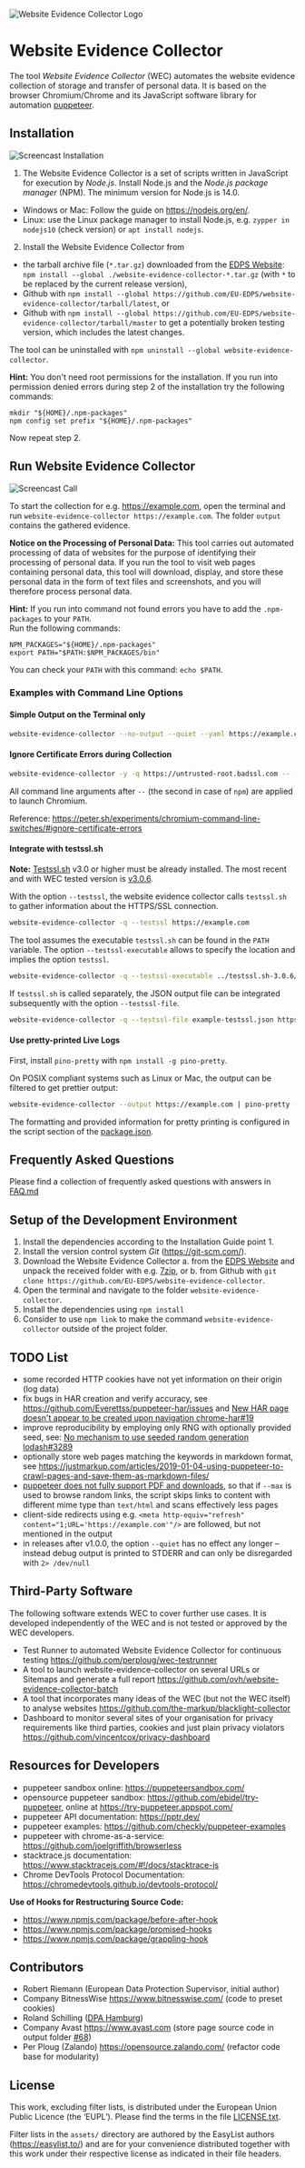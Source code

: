 ![Website Evidence Collector Logo](assets/wec_logo.svg)

# Website Evidence Collector

The tool *Website Evidence Collector* (WEC) automates the website evidence collection of storage and transfer of personal data. It is based on the browser Chromium/Chrome and its JavaScript software library for automation [puppeteer].

[puppeteer]: https://developers.google.com/web/tools/puppeteer/

## Installation

![Screencast Installation](screencast-installation.svg "Screencast Installation")

1. The Website Evidence Collector is a set of scripts written in JavaScript for execution by *Node.js*. Install Node.js and the *Node.js package manager* (NPM). The minimum version for Node.js is 14.0.
  - Windows or Mac: Follow the guide on <https://nodejs.org/en/>.
  - Linux: use the Linux package manager to install Node.js, e.g. `zypper in nodejs10` (check version) or `apt install nodejs`.
2. Install the Website Evidence Collector from
  - the tarball archive file (`*.tar.gz`) downloaded from the [EDPS Website](https://edps.europa.eu/press-publications/edps-inspection-software_en): `npm install --global ./website-evidence-collector-*.tar.gz` (with `*` to be replaced by the current release version),
  - Github with `npm install --global https://github.com/EU-EDPS/website-evidence-collector/tarball/latest`, or
  - Github with `npm install --global https://github.com/EU-EDPS/website-evidence-collector/tarball/master` to get a potentially broken testing version, which includes the latest changes.

The tool can be uninstalled with `npm uninstall --global website-evidence-collector`.

**Hint:** You don't need root permissions for the installation. If you run into permission denied errors during step 2 of the installation try the following commands:

`mkdir "${HOME}/.npm-packages"`  
`npm config set prefix "${HOME}/.npm-packages"`

Now repeat step 2.


## Run Website Evidence Collector

![Screencast Call](screencast-call.svg "Screencast Call")

To start the collection for e.g. <https://example.com>, open the terminal and run `website-evidence-collector https://example.com`. The folder `output` contains the gathered evidence.

**Notice on the Processing of Personal Data:** This tool carries out automated processing of data of websites for the purpose of identifying their processing of personal data. If you run the tool to visit web pages containing personal data, this tool will download, display, and store these personal data in the form of text files and screenshots, and you will therefore process personal data.

**Hint:**
If you run into command not found errors you have to add the `.npm-packages` to your `PATH`.  
Run the following commands:

`NPM_PACKAGES="${HOME}/.npm-packages"`  
`export PATH="$PATH:$NPM_PACKAGES/bin"`

You can check your `PATH` with this command: `echo $PATH`.

### Examples with Command Line Options

#### Simple Output on the Terminal only

```sh
website-evidence-collector --no-output --quiet --yaml https://example.com
```

#### Ignore Certificate Errors during Collection

```sh
website-evidence-collector -y -q https://untrusted-root.badssl.com -- --ignore-certificate-errors
```

All command line arguments after `--` (the second in case of `npm`) are applied to launch Chromium.

Reference: <https://peter.sh/experiments/chromium-command-line-switches/#ignore-certificate-errors>

#### Integrate with testssl.sh

**Note:** [Testssl.sh](https://testssl.sh/) v3.0 or higher must be already installed. The most recent and with WEC tested version is [v3.0.6](https://github.com/drwetter/testssl.sh/releases/tag/v3.0.6).

With the option `--testssl`, the website evidence collector calls `testssl.sh`
to gather information about the HTTPS/SSL connection.

```sh
website-evidence-collector -q --testssl https://example.com
```

The tool assumes the executable `testssl.sh` can be found in the `PATH` variable. The option `--testssl-executable` allows to specify the location and implies the option `testssl`.

```sh
website-evidence-collector -q --testssl-executable ../testssl.sh-3.0.6/testssl.sh https://example.com
```

If `testssl.sh` is called separately, the JSON output file can be integrated subsequently with the option `--testssl-file`.

```sh
website-evidence-collector -q --testssl-file example-testssl.json https://example.com
```

#### Use pretty-printed Live Logs

First, install `pino-pretty` with `npm install -g pino-pretty`.

On POSIX compliant systems such as Linux or Mac, the output can be filtered to get prettier output:

```sh
website-evidence-collector --output https://example.com | pino-pretty --timestampKey timestamp --messageKey type --ignore stack,raw,origin
```

The formatting and provided information for pretty printing is configured in the script section of the [package.json](./package.json).

## Frequently Asked Questions

Please find a collection of frequently asked questions with answers in [FAQ.md](FAQ.md)

## Setup of the Development Environment

1. Install the dependencies according to the Installation Guide point 1.
2. Install the version control system *Git* (<https://git-scm.com/>).
3. Download the Website Evidence Collector
  a. from the [EDPS Website](https://edps.europa.eu/press-publications/edps-inspection-software_en) and unpack the received folder with e.g. [7zip](https://www.7-zip.org), or
  b. from Github with `git clone https://github.com/EU-EDPS/website-evidence-collector`.
4. Open the terminal and navigate to the folder `website-evidence-collector`.
5. Install the dependencies using `npm install`
6. Consider to use `npm link` to make the command `website-evidence-collector` outside of the project folder.

## TODO List

- some recorded HTTP cookies have not yet information on their origin (log data)
- fix bugs in HAR creation and verify accuracy, see <https://github.com/Everettss/puppeteer-har/issues> and [New HAR page doesn't appear to be created upon navigation chrome-har#19](https://github.com/sitespeedio/chrome-har/issues/19)
- improve reproducibility by employing only RNG with optionally provided seed, see: [No mechanism to use seeded random generation lodash#3289](https://github.com/lodash/lodash/issues/3289)
- optionally store web pages matching the keywords in markdown format, see <https://justmarkup.com/articles/2019-01-04-using-puppeteer-to-crawl-pages-and-save-them-as-markdown-files/>
- [puppeteer does not fully support PDF and downloads](https://github.com/puppeteer/puppeteer/issues/2794), so that if `--max` is used to browse random links, the script skips links to content with different mime type than `text/html` and scans effectively less pages
- client-side redirects using e.g. `<meta http-equiv="refresh" content="1;URL='https://example.com'"/>` are followed, but not mentioned in the output
- in releases after v1.0.0, the option `--quiet` has no effect any longer – instead debug output is printed to STDERR and can only be disregarded with `2> /dev/null`

## Third-Party Software

The following software extends WEC to cover further use cases. It is developed independently of the WEC and is not tested or approved by the WEC developers.

- Test Runner to automated Website Evidence Collector for continuous testing <https://github.com/perploug/wec-testrunner>
- A tool to launch website-evidence-collector on several URLs or Sitemaps and generate a full report <https://github.com/ovh/website-evidence-collector-batch>
- A tool that incorporates many ideas of the WEC (but not the WEC itself) to analyse websites <https://github.com/the-markup/blacklight-collector>
- Dashboard to monitor several sites of your organisation for privacy requirements like third parties, cookies and just plain privacy violators <https://github.com/vincentcox/privacy-dashboard>

## Resources for Developers

- puppeteer sandbox online: <https://puppeteersandbox.com/>
- opensource puppeteer sandbox: <https://github.com/ebidel/try-puppeteer>, online at <https://try-puppeteer.appspot.com/>
- puppeteer API documentation: <https://pptr.dev/>
- puppeteer examples: <https://github.com/checkly/puppeteer-examples>
- puppeteer with chrome-as-a-service: <https://github.com/joelgriffith/browserless>
- stacktrace.js documentation: <https://www.stacktracejs.com/#!/docs/stacktrace-js>
- Chrome DevTools Protocol Documentation: <https://chromedevtools.github.io/devtools-protocol/>

**Use of Hooks for Restructuring Source Code:**

- https://www.npmjs.com/package/before-after-hook
- https://www.npmjs.com/package/promised-hooks
- https://www.npmjs.com/package/grappling-hook

## Contributors

- Robert Riemann (European Data Protection Supervisor, initial author)
- Company BitnessWise <https://www.bitnesswise.com/> (code to preset cookies)
- Roland Schilling ([DPA Hamburg](https://datenschutz-hamburg.de/))
- Company Avast <https://www.avast.com> (store page source code in output folder [#68](https://github.com/EU-EDPS/website-evidence-collector/pull/68))
- Per Ploug (Zalando) <https://opensource.zalando.com/> (refactor code base for modularity)

## License

This work, excluding filter lists, is distributed under the European Union Public Licence (the ‘EUPL’). Please find the terms in the file [LICENSE.txt](./LICENSE.txt).

Filter lists in the `assets/` directory are authored by the EasyList authors (<https://easylist.to/>) and are for your convenience distributed together with this work under their respective license as indicated in their file headers.
